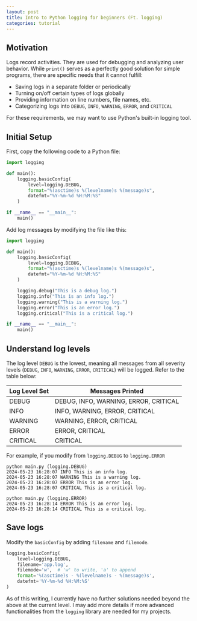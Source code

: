 ```yaml
---
layout: post
title: Intro to Python logging for beginners (Ft. logging)
categories: tutorial
---
```


## Motivation

Logs record activities. They are used for debugging and analyzing user behavior. While `print()` serves as a perfectly good solution for simple programs, there are specific needs that it cannot fulfill:

- Saving logs in a separate folder or periodically
- Turning on/off certain types of logs globally
- Providing information on line numbers, file names, etc.
- Categorizing logs into `DEBUG`, `INFO`, `WARNING`, `ERROR`, and `CRITICAL`

For these requirements, we may want to use Python's built-in logging tool.

## Initial Setup

First, copy the following code to a Python file:

```python
import logging

def main():
    logging.basicConfig(
        level=logging.DEBUG,
        format="%(asctime)s %(levelname)s %(message)s",
        datefmt="%Y-%m-%d %H:%M:%S"
    )

if __name__ == "__main__":
    main()
```

Add log messages by modifying the file like this:

```python
import logging

def main():
    logging.basicConfig(
        level=logging.DEBUG,
        format="%(asctime)s %(levelname)s %(message)s",
        datefmt="%Y-%m-%d %H:%M:%S"
    )

    logging.debug("This is a debug log.")
    logging.info("This is an info log.")
    logging.warning("This is a warning log.")
    logging.error("This is an error log.")
    logging.critical("This is a critical log.")

if __name__ == "__main__":
    main()
```

## Understand log levels

The log level `DEBUG` is the lowest, meaning all messages from all severity levels (`DEBUG`, `INFO`, `WARNING`, `ERROR`, `CRITICAL`) will be logged. Refer to the table below:


| Log Level Set | Messages Printed                           |
|---------------|--------------------------------------------|
| DEBUG         | DEBUG, INFO, WARNING, ERROR, CRITICAL      |
| INFO          | INFO, WARNING, ERROR, CRITICAL             |
| WARNING       | WARNING, ERROR, CRITICAL                   |
| ERROR         | ERROR, CRITICAL                            |
| CRITICAL      | CRITICAL                                   |

For example, if you modify from `logging.DEBUG` to `logging.ERROR`

```text
python main.py (logging.DEBUG)
2024-05-23 16:28:07 INFO This is an info log.
2024-05-23 16:28:07 WARNING This is a warning log.
2024-05-23 16:28:07 ERROR This is an error log.
2024-05-23 16:28:07 CRITICAL This is a critical log.

python main.py (logging.ERROR)
2024-05-23 16:28:14 ERROR This is an error log.
2024-05-23 16:28:14 CRITICAL This is a critical log.
```

## Save logs

Modify the `basicConfig` by adding `filename` and `filemode`.

```python
logging.basicConfig(
    level=logging.DEBUG,  
    filename='app.log',   
    filemode='w',  # 'w' to write, 'a' to append
    format='%(asctime)s - %(levelname)s - %(message)s',
    datefmt='%Y-%m-%d %H:%M:%S'
)

```

As of this writing, I currently have no further solutions needed beyond the above at the current level. I may add more details if more advanced functionalities from the `logging` library are needed for my projects.